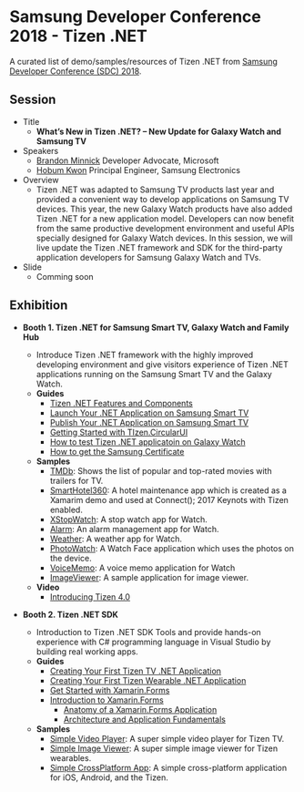 # Samsung Developer Conference 2018 - Tizen .NET
A curated list of demo/samples/resources of Tizen .NET from [Samsung Developer Conference (SDC) 2018](https://www.samsungdeveloperconference.com/).

## Session

- Title
  - **What’s New in Tizen .NET? – New Update for Galaxy Watch and Samsung TV**
- Speakers
  - [Brandon Minnick](https://www.samsungdeveloperconference.com/speakers/?search=Brandon%20Minnick) Developer Advocate, Microsoft
  - [Hobum Kwon](https://www.samsungdeveloperconference.com/speakers/?search=Ho%20Bum%20Kwon) Principal Engineer, Samsung Electronics
- Overview
  - Tizen .NET was adapted to Samsung TV products last year and provided a convenient way to develop applications on Samsung TV devices. This year, the new Galaxy Watch products have also added Tizen .NET for a new application model. Developers can now benefit from the same productive development environment and useful APIs specially designed for Galaxy Watch devices. In this session, we will live update the Tizen .NET framework and SDK for the third-party application developers for Samsung Galaxy Watch and TVs.
- Slide
  - Comming soon
 
## Exhibition
  
- **Booth 1. Tizen .NET for Samsung Smart TV, Galaxy Watch and Family Hub**
  - Introduce Tizen .NET framework with the highly improved developing environment and give visitors experience of Tizen .NET applications running on the Samsung Smart TV and the Galaxy Watch.
  - **Guides**
    - [Tizen .NET Features and Components](https://developer.tizen.org/development/training/.net-application/tizen-.net-features-and-components)
    - [Launch Your .NET Application on Samsung Smart TV](https://github.com/Samsung/Tizen.TV.UIControls/wiki/Launch-Your-.NET-Application-on-Samsung-Smart-TV)
    - [Publish Your .NET Application on Samsung Smart TV](https://github.com/Samsung/Tizen.TV.UIControls/wiki/Publish-Your-.NET-Application-on-Samsung-Smart-TV)
    - [Getting Started with TIzen.CircularUI](https://samsung.github.io/Tizen.CircularUI/guide/Quickstart.html)
    - [How to test Tizen .NET applicatoin on Galaxy Watch](https://samsung.github.io/Tizen.CircularUI/guide/TestingYourAppOnGear.html)
    - [How to get the Samsung Certificate](https://samsung.github.io/Tizen.CircularUI/guide/GettingTheCertificates.html)
  - **Samples**
     - [TMDb](https://github.com/Samsung/Tizen.TV.UIControls/tree/master/sample/TMDb): Shows the list of popular and top-rated movies with trailers for TV.
     - [SmartHotel360](https://github.com/yourina/SmartHotel360-mobile-desktop-apps.git): A hotel maintenance app which is created as a Xamarim demo and used at Connect(); 2017 Keynots with Tizen enabled.
     - [XStopWatch](https://github.com/Samsung/Tizen-CSharp-Samples/tree/master/Wearable/XStopWatch): A stop watch app for Watch.
     - [Alarm](https://github.com/Samsung/Tizen-CSharp-Samples/tree/master/Wearable/Alarm): An alarm management app for Watch.
     - [Weather](https://github.com/Samsung/Tizen-CSharp-Samples/tree/master/Wearable/Weather): A weather app for Watch.
     - [PhotoWatch](https://github.com/Samsung/Tizen-CSharp-Samples/tree/master/Wearable/PhotoWatch): A Watch Face application which uses the photos on the device.
     - [VoiceMemo](https://github.com/Samsung/Tizen-CSharp-Samples/tree/master/Wearable/VoiceMemo): A voice memo application for Watch
     - [ImageViewer](https://github.com/Samsung/Tizen-CSharp-Samples/tree/master/Wearable/ImageViewer): A sample application for image viewer. 
  - **Video**
     - [Introducing Tizen 4.0](https://www.youtube.com/watch?v=enEbZWE4t74)

- **Booth 2. Tizen .NET SDK**
  - Introduction to Tizen .NET SDK Tools and provide hands-on experience with C# programming language in Visual Studio by building real working apps. 
  - **Guides**
    - [Creating Your First Tizen TV .NET Application](https://developer.tizen.org/development/training/.net-application/getting-started/creating-your-first-tizen-tv-.net-application)
    - [Creating Your First Tizen Wearable .NET Application](https://developer.tizen.org/development/training/.net-application/getting-started/creating-your-first-tizen-wearable-.net-application)
    - [Get Started with Xamarin.Forms](https://docs.microsoft.com/en-us/xamarin/xamarin-forms/get-started/)
    - [Introduction to Xamarin.Forms](https://docs.microsoft.com/en-us/xamarin/xamarin-forms/get-started/introduction-to-xamarin-forms)
       - [Anatomy of a Xamarin.Forms Application ](https://docs.microsoft.com/en-us/xamarin/xamarin-forms/get-started/hello-xamarin-forms/deepdive?pivots=windows#anatomy-of-a-xamarinforms-application)
       - [Architecture and Application Fundamentals](https://docs.microsoft.com/en-us/xamarin/xamarin-forms/get-started/hello-xamarin-forms/deepdive?pivots=windows#architecture-and-application-fundamentals)
  - **Samples**
     - [Simple Video Player](https://github.com/rookiejava/sdc2018-tizen-net/tree/master/tutorial/SimpleVideoPlayer): A super simple video player for Tizen TV.
     - [Simple Image Viewer](https://github.com/rookiejava/sdc2018-tizen-net/tree/master/tutorial/SimpleWatchPhoto): A super simple image viewer for Tizen wearables.
     - [Simple CrossPlatform App](https://github.com/rookiejava/sdc2018-tizen-net/tree/master/tutorial/SimpleCrossPlatform): A simple cross-platform application for iOS, Android, and the Tizen.
